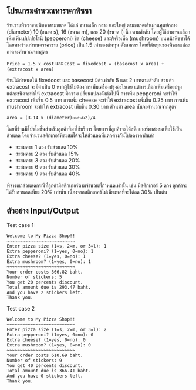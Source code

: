 โปรแกรมคำนวณหาราคาพิซซา
---

ร้านขายพิซซาขายพิซซาสามขนาด ได้แก่ ขนาดเล็ก กลาง และใหญ่ ตามขนาดเส้นผ่านศูนย์กลาง (diameter) 10 (ขนาด s), 16 (ขนาด m), และ 20 (ขนาด l) นิ้ว ตามลำดับ โดยผู้ใช้สามารถเลือกเพิ่มเพิ่มเปปเปอโรนี (pepperoni) ชีส (cheese) และ/หรือเห็ด (mushroom) บนหน้าพิซซาได้ โดยทางร้านกำหนดราคาขาย (price) เป็น 1.5 เท่าของต้นทุน ดังสมการ
โดยที่ต้นทุนของพิซซาแต่ละถาดจะคำนวณจากสูตร

 `Price = 1.5 x cost`   และ  `Cost = fixedcost = (basecost x area) + (extracost x area)`


ร้านได้กำหนดให้ fixedcost และ basecost มีค่าเท่ากับ 5 และ 2 บาทตามลำดับ ส่วนค่า extracost จะมีค่าเป็น 0 หากผู้ใช้ไม่ต้องการเพิ่มเครื่องปรุงอะไรเลย แต่การเลือกเพิ่มเครื่องปรุงแต่ละชนิดจะทำให้ extracost มีความเปลี่ยนแปลงดังต่อไปนี้
 การเพิ่ม pepperoni จะทำให้ extracost เพิ่มขึ้น 0.5 บาท
 การเพิ่ม cheese จะทำให้ extracost เพิ่มขึ้น 0.25 บาท
 การเพิ่ม mushroom จะทำให้ extracost เพิ่มขึ้น 0.30 บาท
ส่วนค่า area นั้นจะคำนวณจากสูตร

 `area = (3.14 x (diameter)ยกกำลัง2)/4`

โดยที่ร้านมีโปรโมชั่นสำหรับลูกค้าที่มาใช้บริการ โดยการที่ลูกค้าจะได้สติกเกอร์มาสะสมเพื่อใช้เป็นส่วนลด โดยจำนวนสติกเกอร์ที่สะสมได้จะให้ส่วนลดที่แตกต่างกันไปลดราคาสินค้า
- สะสมครบ 1 ดวง รับส่วนลด 10%
- สะสมครบ 2 ดวง รับส่วนลด 15%
- สะสมครบ 3 ดวง รับส่วนลด 20%
- สะสมครบ 6 ดวง รับส่วนลด 30%
- สะสมครบ 9 ดวง รับส่วนลด 40%

พิจารณาส่วนลดกรณีที่ลูกค้ามีสติกเกอร์ตามจำนวนที่กำหนดเท่านั้น เช่น มีสติกเกอร์ 5 ดวง ลูกค้าจะได้รับส่วนลดเพียง 20% เท่านั้น เนื่องจากสติกเกอร์ไม่เพียงพอที่จะได้ลด 30% เป็นต้น

ตัวอย่าง Input/Output
---
Test case 1

    Welcome to My Pizza Shop!!
    ~~~~~~~~~~~~~~~~~~~~~~~~~~
    Enter pizza size (1=s, 2=m, or 3=l): 1
    Extra pepperoni? (1=yes, 0=no): 1
    Extra cheese? (1=yes, 0=no): 1
    Extra mushroom? (1=yes, 0=no): 1
    ~~~~~~~~~~~~~~~~~~~~~~~~~~
    Your order costs 366.82 baht.
    Number of stickers: 5
    You get 20 percents discount.
    Total amount due is 293.47 baht.
    And you have 2 stickers left.
    Thank you.

Test case 2

    Welcome to My Pizza Shop!!
    ~~~~~~~~~~~~~~~~~~~~~~~~~~
    Enter pizza size (1=s, 2=m, or 3=l): 2
    Extra pepperoni? (1=yes, 0=no): 0
    Extra cheese? (1=yes, 0=no): 0
    Extra mushroom? (1=yes, 0=no): 0
    ~~~~~~~~~~~~~~~~~~~~~~~~~~
    Your order costs 610.69 baht.
    Number of stickers: 9
    You get 40 percents discount.
    Total amount due is 366.41 baht.
    And you have 0 stickers left.
    Thank you.
